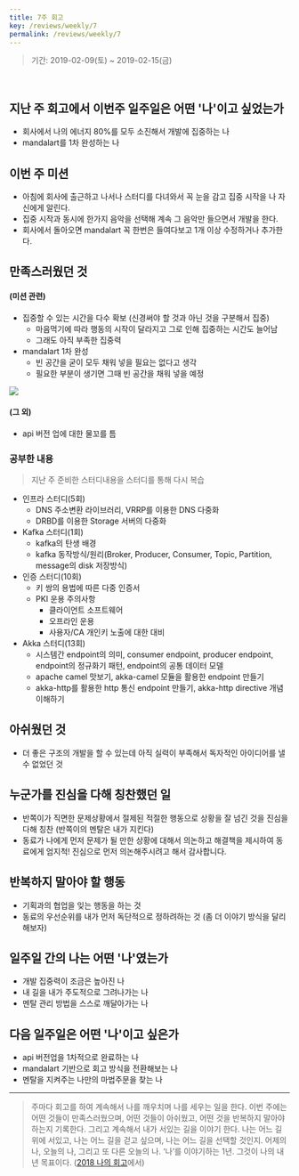 ```yaml
---
title: 7주 회고
key: /reviews/weekly/7
permalink: /reviews/weekly/7
---
```


> 기간: 2019-02-09(토) ~ 2019-02-15(금)
<br/>

<!--more-->

## 지난 주 회고에서 이번주 일주일은 어떤 '나'이고 싶었는가
- 회사에서 나의 에너지 80%를 모두 소진해서 개발에 집중하는 나
- mandalart를 1차 완성하는 나

## 이번 주 미션
- 아침에 회사에 출근하고 나서나 스터디를 다녀와서 꼭 눈을 감고 집중 시작을 나 자신에게 알린다.
- 집중 시작과 동시에 한가지 음악을 선택해 계속 그 음악만 들으면서 개발을 한다.
- 회사에서 돌아오면 mandalart 꼭 한번은 들여다보고 1개 이상 수정하거나 추가한다.

## 만족스러웠던 것
#### (미션 관련)
- 집중할 수 있는 시간을 다수 확보 (신경써야 할 것과 아닌 것을 구분해서 집중)
  - 마음먹기에 따라 행동의 시작이 달라지고 그로 인해 집중하는 시간도 늘어남
  - 그래도 아직 부족한 집중력
- mandalart 1차 완성
  - 빈 공간을 굳이 모두 채워 넣을 필요는 없다고 생각
  - 필요한 부분이 생기면 그때 빈 공간을 채워 넣을 예정<br/>
<img src="https://github.com/ssosso/ssosso.github.io/blob/master/_posts/.images/7%EC%A3%BC-%ED%9A%8C%EA%B3%A0_1.png?raw=true"/>

#### (그 외)
- api 버전 업에 대한 물꼬를 틈

### 공부한 내용
> 지난 주 준비한 스터디내용을 스터디를 통해 다시 복습

- 인프라 스터디(5회)
  - DNS 주소변환 라이브러리, VRRP를 이용한 DNS 다중화
  - DRBD를 이용한 Storage 서버의 다중화
- Kafka 스터디(1회)
  - kafka의 탄생 배경
  - kafka 동작방식/원리(Broker, Producer, Consumer, Topic, Partition, message의 disk 저장방식)
- 인증 스터디(10회)
  - 키 쌍의 용법에 따른 다중 인증서
  - PKI 운용 주의사항
    - 클라이언트 소프트웨어
    - 오프라인 운용
    - 사용자/CA 개인키 노출에 대한 대비
- Akka 스터디(13회)
  - 시스템간 endpoint의 의미, consumer endpoint, producer endpoint, endpoint의 정규화기 패턴, endpoint의 공통 데이터 모델
  - apache camel 맛보기, akka-camel 모듈을 활용한 endpoint 만들기
  - akka-http를 활용한 http 통신 endpoint 만들기, akka-http directive 개념 이해하기

## 아쉬웠던 것
- 더 좋은 구조의 개발을 할 수 있는데 아직 실력이 부족해서 독자적인 아이디어를 낼 수 없었던 것

## 누군가를 진심을 다해 칭찬했던 일
- 반쪽이가 직면한 문제상황에서 절제된 적절한 행동으로 상황을 잘 넘긴 것을 진심을 다해 칭찬 (반쪽이의 멘탈은 내가 지킨다)
- 동료가 나에게 먼저 문제가 될 만한 상황에 대해서 의논하고 해결책을 제시하여 동료에게 엄지척! 진심으로 먼저 의논해주시려고 해서 감사합니다.

## 반복하지 말아야 할 행동
- 기획과의 협업을 잊는 행동을 하는 것
- 동료의 우선순위를 내가 먼저 독단적으로 정하려하는 것 (좀 더 이야기 방식을 달리해보자)

## 일주일 간의 나는 어떤 '나'였는가
- 개발 집중력이 조금은 높아진 나
- 내 길을 내가 주도적으로 그려나가는 나
- 멘탈 관리 방법을 스스로 깨달아가는 나

## 다음 일주일은 어떤 '나'이고 싶은가
- api 버전업을 1차적으로 완료하는 나
- mandalart 기반으로 회고 방식을 전환해보는 나
- 멘탈을 지켜주는 나만의 마법주문을 찾는 나

----

> 주마다 회고를 하여 계속해서 나를 깨우치며 나를 세우는 일을 한다. 이번 주에는 어떤 것들이 만족스러웠으며, 어떤 것들이 아쉬웠고, 어떤 것을 반복하지 말아야 하는지 기록한다. 그리고 계속해서 내가 서있는 길을 이야기 한다. 나는 어느 길 위에 서있고, 나는 어느 길을 걷고 싶으며, 나는 어느 길을 선택할 것인지. 어제의 나, 오늘의 나, 그리고 또 다른 오늘의 나. ‘나’를 이야기하는 1년. 그것이 나의 내년 목표이다. ([2018 나의 회고](https://ssosso.github.io/2018/12/30/2018-%EB%82%98%EC%9D%98-%ED%9A%8C%EA%B3%A0.html)에서)
